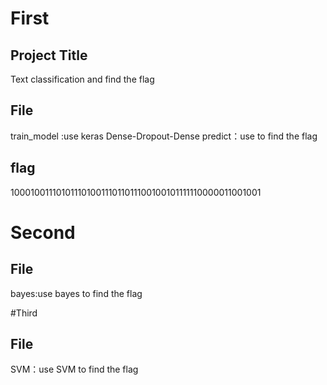 # First 
## Project Title
Text classification and find the flag
## File
train_model :use keras Dense-Dropout-Dense
predict：use to find the flag
## flag
10001001110101110100111011011100100101111110000011001001


# Second
## File
bayes:use bayes to find the flag

#Third
## File 
SVM：use SVM to find the flag
